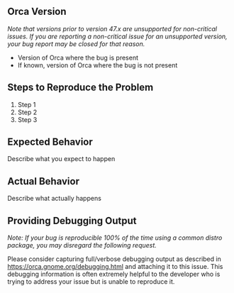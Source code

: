 ## Orca Version
*Note that versions prior to version 47.x are unsupported for non-critical issues. If you are
reporting a non-critical issue for an unsupported version, your bug report may be closed for
that reason.*

* Version of Orca where the bug is present
* If known, version of Orca where the bug is not present

## Steps to Reproduce the Problem
1. Step 1
2. Step 2
3. Step 3

## Expected Behavior
Describe what you expect to happen

## Actual Behavior
Describe what actually happens

## Providing Debugging Output
*Note: If your bug is reproducible 100% of the time using a common distro package, you may disregard
the following request.*

Please consider capturing full/verbose debugging output as described in https://orca.gnome.org/debugging.html
and attaching it to this issue. This debugging information is often extremely helpful to the developer
who is trying to address your issue but is unable to reproduce it.
